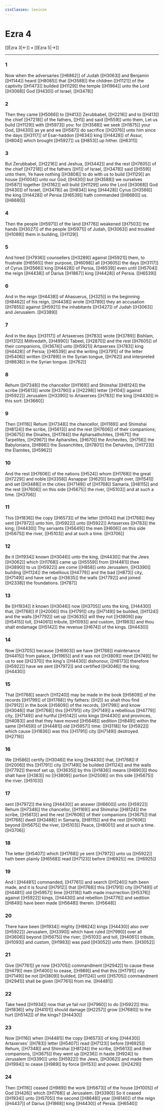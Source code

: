 ```yaml
---
cssClasses: lexicon
---
```

# Ezra 4

[[Ezra 3|←]] • [[Ezra 5|→]]

---

### 1
Now when the adversaries [[H6862]] of Judah [[H3063]] and Benjamin [[H1144]] heard [[H8085]] that [[H3588]] the children [[H1121]] of the captivity [[H1473]] builded [[H1129]] the temple [[H1964]] unto the Lord [[H3068]] God [[H430]] of Israel; [[H3478]]

### 2
Then they came [[H5066]] to [[H413]] Zerubbabel, [[H2216]] and to [[H413]] the chief [[H7218]] of the fathers, [[H1]] and said [[H559]] unto them, Let us build [[H1129]] with [[H5973]] you: for [[H3588]] we seek [[H1875]] your God, [[H430]] as ye and we [[H587]] do sacrifice [[H2076]] unto him since the days [[H3117]] of Esar-haddon [[H634]] king [[H4428]] of Assur, [[H804]] which brought [[H5927]] us [[H853]] up hither. [[H6311]]

### 3
But Zerubbabel, [[H2216]] and Jeshua, [[H3442]] and the rest [[H7605]] of the chief [[H7218]] of the fathers [[H1]] of Israel, [[H3478]] said [[H559]] unto them, Ye have nothing [[H3808]] to do with us to build [[H1129]] an house [[H1004]] unto our God; [[H430]] but [[H3588]] we ourselves [[H587]] together [[H3162]] will build [[H1129]] unto the Lord [[H3068]] God [[H430]] of Israel, [[H3478]] as [[H834]] king [[H4428]] Cyrus [[H3566]] the king [[H4428]] of Persia [[H6539]] hath commanded [[H6680]] us. [[H6680]]

### 4
Then the people [[H5971]] of the land [[H776]] weakened [[H7503]] the hands [[H3027]] of the people [[H5971]] of Judah, [[H3063]] and troubled [[H1089]] them in building, [[H1129]]

### 5
And hired [[H7936]] counsellers [[H3289]] against [[H5921]] them, to frustrate [[H6565]] their purpose, [[H6098]] all [[H3605]] the days [[H3117]] of Cyrus [[H3566]] king [[H4428]] of Persia, [[H6539]] even until [[H5704]] the reign [[H4438]] of Darius [[H1867]] king [[H4428]] of Persia. [[H6539]]

### 6
And in the reign [[H4438]] of Ahasuerus, [[H325]] in the beginning [[H8462]] of his reign, [[H4438]] wrote [[H3789]] they an accusation [[H7855]] against [[H5921]] the inhabitants [[H3427]] of Judah [[H3063]] and Jerusalem. [[H3389]]

### 7
And in the days [[H3117]] of Artaxerxes [[H783]] wrote [[H3789]] Bishlam, [[H1312]] Mithredath, [[H4990]] Tabeel, [[H2870]] and the rest [[H7605]] of their companions, [[H3674]] unto [[H5921]] Artaxerxes [[H783]] king [[H4428]] of Persia; [[H6539]] and the writing [[H3791]] of the letter [[H5406]] written [[H3789]] in the Syrian tongue, [[H762]] and interpreted [[H8638]] in the Syrian tongue. [[H762]]

### 8
Rehum [[H7348]] the chancellor [[H1169]] and Shimshai [[H8124]] the scribe [[H5613]] wrote [[H3790]] a [[H2298]] letter [[H104]] against [[H5922]] Jerusalem [[H3390]] to Artaxerxes [[H783]] the king [[H4430]] in this sort: [[H3660]]

### 9
Then [[H116]] Rehum [[H7348]] the chancellor, [[H1169]] and Shimshai [[H8124]] the scribe, [[H5613]] and the rest [[H7606]] of their companions; [[H3675]] the Dinaites, [[H1784]] the Apharsathchites, [[H671]] the Tarpelites, [[H2967]] the Apharsites, [[H670]] the Archevites, [[H756]] the Babylonians, [[H896]] the Susanchites, [[H7801]] the Dehavites, [[H1723]] the Elamites, [[H5962]]

### 10
And the rest [[H7606]] of the nations [[H524]] whom [[H1768]] the great [[H7229]] and noble [[H3358]] Asnappar [[H620]] brought over, [[H1541]] and set [[H3488]] in the cities [[H7149]] of [[H1768]] Samaria, [[H8115]] and the rest [[H7606]] on this side [[H5675]] the river, [[H5103]] and at such a time. [[H3706]]

### 11
This [[H1836]] the copy [[H6573]] of the letter [[H104]] that [[H1768]] they sent [[H7972]] unto him, [[H5922]] unto [[H5922]] Artaxerxes [[H783]] the king; [[H4430]] Thy servants [[H5649]] the men [[H606]] on this side [[H5675]] the river, [[H5103]] and at such a time. [[H3706]]

### 12
Be it [[H1934]] known [[H3046]] unto the king, [[H4430]] that the Jews [[H3062]] which [[H1768]] came up [[H5559]] from [[H4481]] thee [[H3890]] to us [[H5922]] are come [[H858]] unto Jerusalem, [[H3390]] building [[H1124]] the rebellious [[H4779]] and the bad [[H873]] city, [[H7149]] and have set up [[H3635]] the walls [[H7792]] and joined [[H2338]] the foundations. [[H787]]

### 13
Be [[H1934]] it known [[H3046]] now [[H3705]] unto the king, [[H4430]] that, [[H1768]] if [[H2006]] this [[H1791]] city [[H7149]] be builded, [[H1124]] and the walls [[H7792]] set up [[H3635]] will they not [[H3809]] pay [[H5415]] toll, [[H4061]] tribute, [[H1093]] and custom, [[H1983]] and thou shalt endamage [[H5142]] the revenue [[H674]] of the kings. [[H4430]]

### 14
Now [[H3705]] because [[H6903]] we have [[H1768]] maintenance [[H4415]] from palace, [[H1965]] and it was not [[H3809]] meet [[H749]] for us to see [[H2370]] the king's [[H4430]] dishonour, [[H6173]] therefore [[H5922]] have we sent [[H7972]] and certified [[H3046]] the king; [[H4430]]

### 15
That [[H1768]] search [[H1240]] may be made in the book [[H5609]] of the records [[H1799]] of [[H1768]] thy fathers: [[H2]] so shalt thou find [[H7912]] in the book [[H5609]] of the records, [[H1799]] and know [[H3046]] that [[H1768]] this [[H1791]] city [[H7149]] a rebellious [[H4779]] city, [[H7149]] and hurtful [[H5142]] unto kings [[H4430]] and provinces, [[H4083]] and that they have moved [[H5648]] sedition [[H849]] within the same [[H1459]] of [[H4481]] old [[H5957]] time: [[H3118]] for [[H5922]] which cause [[H1836]] was this [[H1791]] city [[H7149]] destroyed. [[H2718]]

### 16
We [[H586]] certify [[H3046]] the king [[H4430]] that, [[H1768]] if [[H2006]] this [[H1791]] city [[H7149]] be builded [[H1124]] and the walls [[H7792]] thereof set up, [[H3635]] by this [[H1836]] means [[H6903]] thou shalt have [[H383]] no [[H3809]] portion [[H2508]] on this side [[H5675]] the river. [[H5103]]

### 17
sent [[H7972]] the king [[H4430]] an answer [[H6600]] unto [[H5922]] Rehum [[H7348]] the chancellor, [[H1169]] and Shimshai [[H8124]] the scribe, [[H5613]] and the rest [[H7606]] of their companions [[H3675]] that [[H1768]] dwell [[H3488]] in Samaria, [[H8115]] and the rest [[H7606]] beyond [[H5675]] the river, [[H5103]] Peace, [[H8001]] and at such a time. [[H3706]]

### 18
The letter [[H5407]] which [[H1768]] ye sent [[H7972]] unto us [[H5922]] hath been plainly [[H6568]] read [[H7123]] before [[H6925]] me. [[H6925]]

### 19
And I [[H4481]] commanded, [[H7761]] and search [[H1240]] hath been made, and it is found [[H7912]] that [[H1768]] this [[H1791]] city [[H7149]] of [[H4481]] old [[H5957]] time [[H3118]] hath made insurrection [[H5376]] against [[H5922]] kings, [[H4430]] and rebellion [[H4776]] and sedition [[H849]] have been made [[H5648]] therein. [[H5648]]

### 20
There have been [[H1934]] mighty [[H8624]] kings [[H4430]] also over [[H5922]] Jerusalem, [[H3390]] which have ruled [[H7990]] over all [[H3606]] beyond [[H5675]] the river; [[H5103]] and toll, [[H4061]] tribute, [[H1093]] and custom, [[H1983]] was paid [[H3052]] unto them. [[H3052]]

### 21
Give [[H7761]] ye now [[H3705]] commandment [[H2942]] to cause these [[H479]] men [[H1400]] to cease, [[H989]] and that this [[H1791]] city [[H7149]] be not [[H3809]] builded, [[H1124]] until [[H5705]] commandment [[H2941]] shall be given [[H7761]] from me. [[H4481]]

### 22
Take heed [[H1934]] now that ye fail not [[H7960]] to do [[H5922]] this: [[H1836]] why [[H4101]] should damage [[H2257]] grow [[H7680]] to the hurt [[H5142]] of the kings? [[H4430]]

### 23
Now [[H116]] when [[H4481]] the copy [[H6573]] of king [[H4430]] Artaxerxes' [[H783]] letter [[H5407]] read [[H7123]] before [[H6925]] Rehum, [[H7348]] and Shimshai [[H8124]] the scribe, [[H5613]] and their companions, [[H3675]] they went up [[H236]] in haste [[H924]] to Jerusalem [[H3390]] unto [[H5922]] the Jews, [[H3062]] and made them [[H1994]] to cease [[H989]] by force [[H153]] and power. [[H2429]]

### 24
Then [[H116]] ceased [[H989]] the work [[H5673]] of the house [[H1005]] of God [[H426]] which [[H1768]] at Jerusalem. [[H3390]] So it ceased [[H1934]] unto [[H5705]] the second [[H8648]] year [[H8140]] of the reign [[H4437]] of Darius [[H1868]] king [[H4430]] of Persia. [[H6540]]